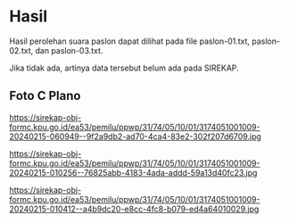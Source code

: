 # Hasil

Hasil perolehan suara paslon dapat dilihat pada file paslon-01.txt, paslon-02.txt, dan paslon-03.txt.

Jika tidak ada, artinya data tersebut belum ada pada SIREKAP.

## Foto C Plano

https://sirekap-obj-formc.kpu.go.id/ea53/pemilu/ppwp/31/74/05/10/01/3174051001009-20240215-060949--9f2a9db2-ad70-4ca4-83e2-302f207d6709.jpg

https://sirekap-obj-formc.kpu.go.id/ea53/pemilu/ppwp/31/74/05/10/01/3174051001009-20240215-010256--76825abb-4183-4ada-addd-59a13d40fc23.jpg

https://sirekap-obj-formc.kpu.go.id/ea53/pemilu/ppwp/31/74/05/10/01/3174051001009-20240215-010412--a4b9dc20-e8cc-4fc8-b079-ed4a64010029.jpg
